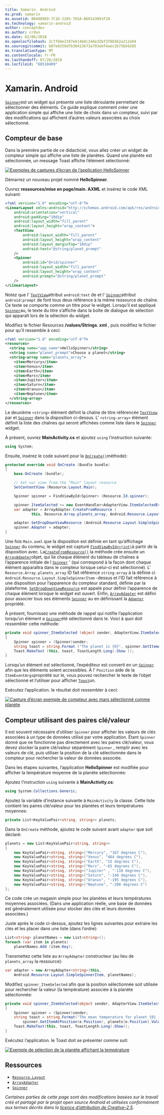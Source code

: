 ```yaml
---
title: Xamarin. Android
ms.prod: xamarin
ms.assetid: 004089E9-7C1D-2285-765A-B69143091F2A
ms.technology: xamarin-android
author: conceptdev
ms.author: crdun
ms.date: 02/06/2018
ms.openlocfilehash: 2c7f0de2347e614b8c24de32bf3f88362a212a94
ms.sourcegitcommit: b07e0259d7b30413673a793ebf4aec2b75bb9285
ms.translationtype: MT
ms.contentlocale: fr-FR
ms.lasthandoff: 07/26/2019
ms.locfileid: "68510409"
---
```

# <a name="xamarinandroid-spinner"></a>Xamarin. Android

[`Spinner`](xref:Android.Widget.Spinner)est un widget qui présente une liste déroulante permettant de sélectionner des éléments. Ce guide explique comment créer une application simple qui affiche une liste de choix dans un compteur, suivi par des modifications qui affichent d’autres valeurs associées au choix sélectionné.

## <a name="basic-spinner"></a>Compteur de base

Dans la première partie de ce didacticiel, vous allez créer un widget de compteur simple qui affiche une liste de planètes. Quand une planète est sélectionnée, un message Toast affiche l’élément sélectionné:

[![Exemples de captures d’écran de l’application HelloSpinner](spinner-images/01-example-screenshots-sml.png)](spinner-images/01-example-screenshots.png#lightbox)

Démarrez un nouveau projet nommé **HelloSpinner**.

Ouvrez **ressources/mise en page/main. AXML** et insérez le code XML suivant:

```xml
<?xml version="1.0" encoding="utf-8"?>
<LinearLayout xmlns:android="http://schemas.android.com/apk/res/android"
    android:orientation="vertical"
    android:padding="10dip"
    android:layout_width="fill_parent"
    android:layout_height="wrap_content">
    <TextView
        android:layout_width="fill_parent"
        android:layout_height="wrap_content"
        android:layout_marginTop="10dip"
        android:text="@string/planet_prompt"
    />
    <Spinner
        android:id="@+id/spinner"
        android:layout_width="fill_parent"
        android:layout_height="wrap_content"
        android:prompt="@string/planet_prompt"
    />
</LinearLayout>
```

Notez que l' [`TextView`](xref:Android.Widget.TextView)attribut `android:text` de et l' [`Spinner`](xref:Android.Widget.Spinner)attribut `android:prompt` de font tous deux référence à la même ressource de chaîne. Ce texte se comporte comme un titre pour le widget. Lorsqu’il est appliqué [`Spinner`](xref:Android.Widget.Spinner)au, le texte du titre s’affiche dans la boîte de dialogue de sélection qui apparaît lors de la sélection du widget.

Modifiez le fichier Resources **/values/Strings. xml** , puis modifiez le fichier pour qu’il ressemble à ceci:

```xml
<?xml version="1.0" encoding="utf-8"?>
<resources>
  <string name="app_name">HelloSpinner</string>
  <string name="planet_prompt">Choose a planet</string>
  <string-array name="planets_array">
    <item>Mercury</item>
    <item>Venus</item>
    <item>Earth</item>
    <item>Mars</item>
    <item>Jupiter</item>
    <item>Saturn</item>
    <item>Uranus</item>
    <item>Neptune</item>
  </string-array>
</resources>
```

Le deuxième `<string>` élément définit la chaîne de titre référencée [`TextView`](xref:Android.Widget.TextView) par et [`Spinner`](xref:Android.Widget.Spinner) dans la disposition ci-dessus.
L' `<string-array>` élément définit la liste des chaînes qui seront affichées comme liste dans le [`Spinner`](xref:Android.Widget.Spinner) widget.

À présent, ouvrez **MainActivity.cs** et ajoutez `using` l’instruction suivante:

```csharp
using System;
```

Ensuite, insérez le code suivant pour la [`OnCreate()`](xref:Android.App.Activity.OnCreate*)méthode):

```csharp
protected override void OnCreate (Bundle bundle)
{
    base.OnCreate (bundle);

    // Set our view from the "Main" layout resource
    SetContentView (Resource.Layout.Main);

    Spinner spinner = FindViewById<Spinner> (Resource.Id.spinner);

    spinner.ItemSelected += new EventHandler<AdapterView.ItemSelectedEventArgs> (spinner_ItemSelected);
    var adapter = ArrayAdapter.CreateFromResource (
            this, Resource.Array.planets_array, Android.Resource.Layout.SimpleSpinnerItem);

    adapter.SetDropDownViewResource (Android.Resource.Layout.SimpleSpinnerDropDownItem);
    spinner.Adapter = adapter;
}
```

Une fois `Main.axml` que la disposition est définie en tant qu’affichage [`Spinner`](xref:Android.Widget.Spinner) du contenu, le widget est capturé [`FindViewById<>(int)`](xref:Android.App.Activity.FindViewById*)à partir de la disposition avec.
La[`CreateFromResource()`](xref:Android.Widget.ArrayAdapter.CreateFromResource*)
la méthode crée ensuite un [`ArrayAdapter`](xref:Android.Widget.ArrayAdapter)objet, qui lie chaque élément du tableau de chaînes à l’apparence initiale de l [`Spinner`](xref:Android.Widget.Spinner) ' (qui correspond à la façon dont chaque élément apparaîtra dans le compteur lorsque celui-ci est sélectionné). L' `Resource.Array.planets_array` ID fait référence `string-array` à la définie ci `Android.Resource.Layout.SimpleSpinnerItem` -dessus et l’ID fait référence à une disposition pour l’apparence du compteur standard, définie par la plateforme.
[`SetDropDownViewResource`](xref:Android.Widget.ArrayAdapter.SetDropDownViewResource*)
est appelé pour définir l’apparence de chaque élément lorsque le widget est ouvert. Enfin, [`ArrayAdapter`](xref:Android.Widget.ArrayAdapter) est défini pour associer tous ses éléments [`Spinner`](xref:Android.Widget.Spinner) au en définissant la [`Adapter`](xref:Android.Widget.ArrayAdapter) propriété.

À présent, fournissez une méthode de rappel qui notifie l’application lorsqu’un élément a [`Spinner`](xref:Android.Widget.Spinner)été sélectionné dans le. Voici à quoi doit ressembler cette méthode:

```csharp
private void spinner_ItemSelected (object sender, AdapterView.ItemSelectedEventArgs e)
{
    Spinner spinner = (Spinner)sender;
    string toast = string.Format ("The planet is {0}", spinner.GetItemAtPosition (e.Position));
    Toast.MakeText (this, toast, ToastLength.Long).Show ();
}
```

Lorsqu’un élément est sélectionné, l’expéditeur est converti en un [`Spinner`](xref:Android.Widget.Spinner) afin que les éléments soient accessibles. À l' `Position` aide de la `ItemEventArgs`propriété sur le, vous pouvez rechercher le texte de l’objet sélectionné et l’utiliser pour afficher [`Toast`](xref:Android.Widget.Toast)un.

Exécutez l’application. le résultat doit ressembler à ceci:

[![Capture d’écran exemple de compteur avec mars sélectionné comme planète](spinner-images/02-basic-example-sml.png)](spinner-images/02-basic-example.png#lightbox)

## <a name="spinner-using-keyvalue-pairs"></a>Compteur utilisant des paires clé/valeur

Il est souvent nécessaire d’utiliser `Spinner` pour afficher les valeurs de clés associées à un type de données utilisé par votre application. Étant `Spinner` donné que ne fonctionne pas directement avec les paires clé/valeur, vous devez stocker la paire clé/valeur séparément `Spinner` , remplir avec les valeurs de clé, puis utiliser la position de la clé sélectionnée dans le compteur pour rechercher la valeur de données associée. 

Dans les étapes suivantes, l’application **HelloSpinner** est modifiée pour afficher la température moyenne de la planète sélectionnée:

Ajoutez l’instruction `using` suivante à **MainActivity.cs**:

```csharp
using System.Collections.Generic;
```

Ajoutez la variable d’instance suivante à `MainActivity` la classe.
Cette liste contient les paires clé/valeur pour les planètes et leurs températures moyennes:

```csharp
private List<KeyValuePair<string, string>> planets;
```

Dans la `OnCreate` méthode, ajoutez le code suivant avant `adapter` que soit déclaré:

```csharp
planets = new List<KeyValuePair<string, string>>
{
    new KeyValuePair<string, string>("Mercury", "167 degrees C"),
    new KeyValuePair<string, string>("Venus", "464 degrees C"),
    new KeyValuePair<string, string>("Earth", "15 degrees C"),
    new KeyValuePair<string, string>("Mars", "-65 degrees C"),
    new KeyValuePair<string, string>("Jupiter" , "-110 degrees C"),
    new KeyValuePair<string, string>("Saturn", "-140 degrees C"),
    new KeyValuePair<string, string>("Uranus", "-195 degrees C"),
    new KeyValuePair<string, string>("Neptune", "-200 degrees C")
};
```

Ce code crée un magasin simple pour les planètes et leurs températures moyennes associées. (Dans une application réelle, une base de données est généralement utilisée pour stocker des clés et leurs données associées.)

Juste après le code ci-dessus, ajoutez les lignes suivantes pour extraire les clés et les placer dans une liste (dans l’ordre):

```csharp
List<string> planetNames = new List<string>();
foreach (var item in planets)
    planetNames.Add (item.Key);
```

Transmettez cette liste au `ArrayAdapter` constructeur (au lieu de `planets_array` la ressource):

```csharp
var adapter = new ArrayAdapter<string>(this,
    Android.Resource.Layout.SimpleSpinnerItem, planetNames);
```

Modifiez `spinner_ItemSelected` afin que la position sélectionnée soit utilisée pour rechercher la valeur (la température) associée à la planète sélectionnée:

```csharp
private void spinner_ItemSelected(object sender, AdapterView.ItemSelectedEventArgs e)
{
    Spinner spinner = (Spinner)sender;
    string toast = string.Format("The mean temperature for planet {0} is {1}",
        spinner.GetItemAtPosition(e.Position), planets[e.Position].Value);
    Toast.MakeText(this, toast, ToastLength.Long).Show();
}
```

Exécutez l’application. le Toast doit se présenter comme suit:

[![Exemple de sélection de la planète affichant la température](spinner-images/03-keyvalue-example-sml.png)](spinner-images/03-keyvalue-example.png#lightbox)

## <a name="resources"></a>Ressources

- [`Resource.Layout`](xref:Android.Resource.Layout)
- [`ArrayAdapter`](xref:Android.Widget.ArrayAdapter)
- [`Spinner`](xref:Android.Widget.Spinner)

*Certaines parties de cette page sont des modifications basées sur le travail créé et partagé par le projet open source Android et utilisées conformément aux termes décrits dans la*
[*licence d’attribution de Creative-2,5*](http://creativecommons.org/licenses/by/2.5/).
